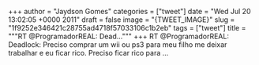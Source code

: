 
+++
author = "Jaydson Gomes"
categories = ["tweet"]
date = "Wed Jul 20 13:02:05 +0000 2011"
draft = false
image = "{TWEET_IMAGE}"
slug = "1f9252e346421c28755ad4718f57033106c1b2eb"
tags = ["tweet"]
title = """RT @ProgramadorREAL: Dead..."""
+++
RT @ProgramadorREAL: Deadlock: Preciso comprar um wii ou ps3 para meu filho me deixar trabalhar e eu ficar rico. Preciso ficar rico para ...
